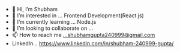 - 👋 Hi, I’m Shubham
- 👀 I’m interested in ... Frontend Development(React js)
- 🌱 I’m currently learning ... Node.js
- 💞️ I’m looking to collaborate on ... 
- 📫 How to reach me ...shubhamgupta240999@gmail.com
- LinkedIn... https://www.linkedin.com/in/shubham-240999-gupta/

<!---
Shubham24999/Shubham24999 is a ✨ special ✨ repository because its `README.md` (this file) appears on your GitHub profile.
You can click the Preview link to take a look at your changes.
--->
